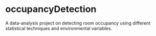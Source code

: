# occupancyDetection
A data-analysis project on detecting room occupancy using different statistical techniques and environmental variables.
